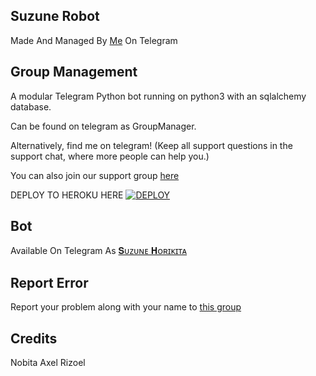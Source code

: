 ## Suzune Robot 
Made And Managed By [Me](t.me/DesiNobita) On Telegram 

## Group Management 

A modular Telegram Python bot running on python3 with an sqlalchemy database.

Can be found on telegram as GroupManager.

Alternatively, find me on telegram! (Keep all support questions in the support chat, where more people can help you.)

You can also join our support group [here](https://t.me/Suzune_Support)

DEPLOY TO HEROKU HERE
[![DEPLOY](https://telegra.ph/file/82bb2b374c9e35da0f9c2.jpg)](https://heroku.com/deploy?template=https://github.com/desinobita/Suzunerobot)

## Bot
Available On Telegram As [𝐒ᴜᴢᴜɴᴇ 𝐇ᴏʀɪᴋɪᴛᴀ](t.me/Suzune_Superbot)

## Report Error 
Report your problem along with your name to [this group](t.me/Suzune_Support)

## Credits
 
 Nobita
 Axel
 Rizoel
